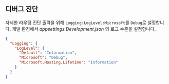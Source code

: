 ## <a name="debug-diagnostics"></a>디버그 진단

자세한 라우팅 진단 출력을 위해 `Logging:LogLevel:Microsoft`를 `Debug`로 설정합니다. 개발 환경에서 *appsettings.Development.json* 의 로그 수준을 설정합니다.

```json
{
  "Logging": {
    "LogLevel": {
      "Default": "Information",
      "Microsoft": "Debug",
      "Microsoft.Hosting.Lifetime": "Information"
    }
  }
}
```
